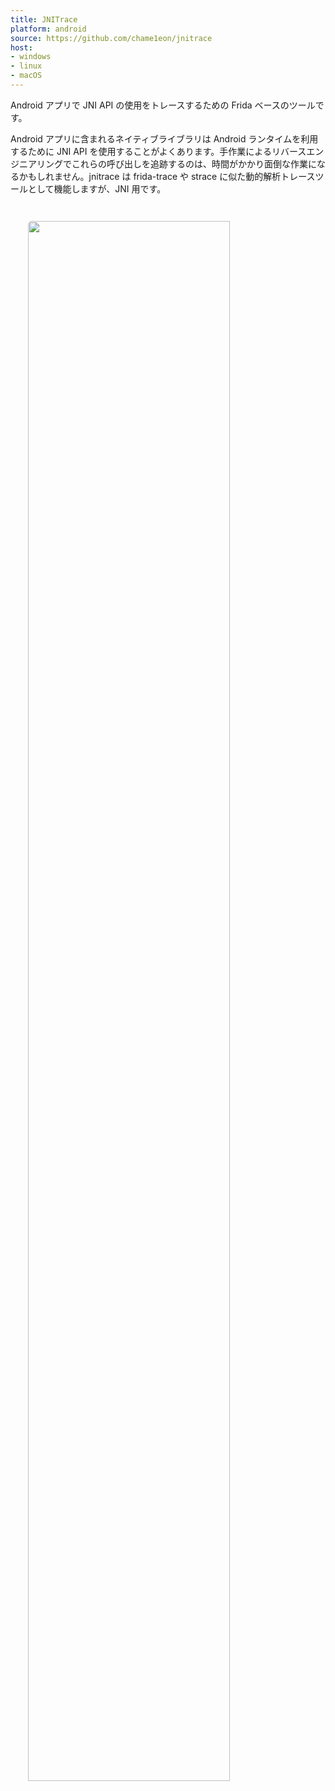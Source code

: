 ```yaml
---
title: JNITrace
platform: android
source: https://github.com/chame1eon/jnitrace
host:
- windows
- linux
- macOS
---
```


Android アプリで JNI API の使用をトレースするための Frida ベースのツールです。

Android アプリに含まれるネイティブライブラリは Android ランタイムを利用するために JNI API を使用することがよくあります。手作業によるリバースエンジニアリングでこれらの呼び出しを追跡するのは、時間がかかり面倒な作業になるかもしれません。jnitrace は frida-trace や strace に似た動的解析トレースツールとして機能しますが、JNI 用です。

<img src="https://i.ibb.co/ZJ04cBB/jnitrace-1.png" style="width: 80%; border-radius: 5px; margin: 2em" />
